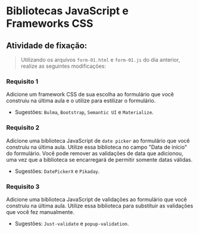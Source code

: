 # Bibliotecas JavaScript e Frameworks CSS


## Atividade de fixação:
> Utilizando os arquivos `form-01.html` e `form-01.js` do dia anterior, realize as seguintes modificações:

### Requisito 1
 Adicione um framework CSS de sua escolha ao formulário que você construiu na última aula e o utilize para estilizar o formulário.
* Sugestões: `Bulma`, `Bootstrap`, `Semantic UI` e `Materialize`.

### Requisito 2
 Adicione uma biblioteca JavaScript de `date picker` ao formulário que você construiu na última aula. Utilize essa biblioteca no campo "Data de início" do formulário. Você pode remover as validações de data que adicionou, uma vez que a biblioteca se encarregará de permitir somente datas válidas.
* Sugestões: `DatePickerX` e `Pikaday`.

### Requisito 3
 Adicione uma biblioteca JavaScript de validações ao formulário que você construiu na última aula. Utilize essa biblioteca para substituir as validações que você fez manualmente.
* Sugestões: `Just-validate` e `popup-validation`.
